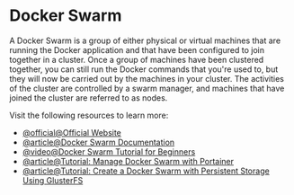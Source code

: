 # Docker Swarm

A Docker Swarm is a group of either physical or virtual machines that are running the Docker application and that have been configured to join together in a cluster. Once a group of machines have been clustered together, you can still run the Docker commands that you're used to, but they will now be carried out by the machines in your cluster. The activities of the cluster are controlled by a swarm manager, and machines that have joined the cluster are referred to as nodes.

Visit the following resources to learn more:

- [@official@Official Website](https://www.docker.com/)
- [@article@Docker Swarm Documentation](https://docs.docker.com/engine/swarm/)
- [@video@Docker Swarm Tutorial for Beginners](https://www.youtube.com/watch?v=Tm0Q5zr3FL4)
- [@article@Tutorial: Manage Docker Swarm with Portainer](https://thenewstack.io/tutorial-manage-docker-swarm-with-portainer/)
- [@article@Tutorial: Create a Docker Swarm with Persistent Storage Using GlusterFS](https://thenewstack.io/tutorial-create-a-docker-swarm-with-persistent-storage-using-glusterfs/)
